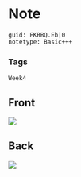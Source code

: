 # Note
```
guid: FKBBQ.Eb|0
notetype: Basic+++
```

### Tags
```
Week4
```

## Front
<img src="paste-c2cb69a2843cdcba562424d42b4af6187c4a275a.jpg">

## Back
<img src="paste-275446d3cf5bbfaac57e161896d4aaf4df3cfba9.jpg">
